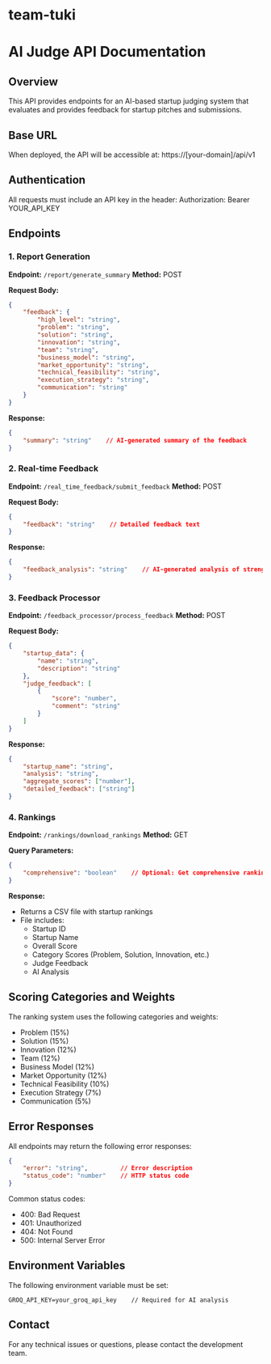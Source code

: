 # team-tuki

# AI Judge API Documentation

## Overview
This API provides endpoints for an AI-based startup judging system that evaluates and provides feedback for startup pitches and submissions.

## Base URL
When deployed, the API will be accessible at:
https://[your-domain]/api/v1

## Authentication
All requests must include an API key in the header:
Authorization: Bearer YOUR_API_KEY

## Endpoints

### 1. Report Generation
**Endpoint:** `/report/generate_summary`
**Method:** POST

**Request Body:**
```json
{
    "feedback": {
        "high_level": "string",
        "problem": "string",
        "solution": "string",
        "innovation": "string",
        "team": "string",
        "business_model": "string",
        "market_opportunity": "string",
        "technical_feasibility": "string",
        "execution_strategy": "string",
        "communication": "string"
    }
}
```

**Response:**
```json
{
    "summary": "string"    // AI-generated summary of the feedback
}
```

### 2. Real-time Feedback
**Endpoint:** `/real_time_feedback/submit_feedback`
**Method:** POST

**Request Body:**
```json
{
    "feedback": "string"    // Detailed feedback text
}
```

**Response:**
```json
{
    "feedback_analysis": "string"    // AI-generated analysis of strengths and weaknesses
}
```

### 3. Feedback Processor
**Endpoint:** `/feedback_processor/process_feedback`
**Method:** POST

**Request Body:**
```json
{
    "startup_data": {
        "name": "string",
        "description": "string"
    },
    "judge_feedback": [
        {
            "score": "number",
            "comment": "string"
        }
    ]
}
```

**Response:**
```json
{
    "startup_name": "string",
    "analysis": "string",
    "aggregate_scores": ["number"],
    "detailed_feedback": ["string"]
}
```

### 4. Rankings
**Endpoint:** `/rankings/download_rankings`
**Method:** GET

**Query Parameters:**
```json
{
    "comprehensive": "boolean"    // Optional: Get comprehensive rankings
}
```

**Response:**
- Returns a CSV file with startup rankings
- File includes:
  * Startup ID
  * Startup Name
  * Overall Score
  * Category Scores (Problem, Solution, Innovation, etc.)
  * Judge Feedback
  * AI Analysis

## Scoring Categories and Weights
The ranking system uses the following categories and weights:
- Problem (15%)
- Solution (15%)
- Innovation (12%)
- Team (12%)
- Business Model (12%)
- Market Opportunity (12%)
- Technical Feasibility (10%)
- Execution Strategy (7%)
- Communication (5%)

## Error Responses
All endpoints may return the following error responses:

```json
{
    "error": "string",         // Error description
    "status_code": "number"    // HTTP status code
}
```

Common status codes:
- 400: Bad Request
- 401: Unauthorized
- 404: Not Found
- 500: Internal Server Error

## Environment Variables
The following environment variable must be set:
```
GROQ_API_KEY=your_groq_api_key    // Required for AI analysis
```

## Contact
For any technical issues or questions, please contact the development team.